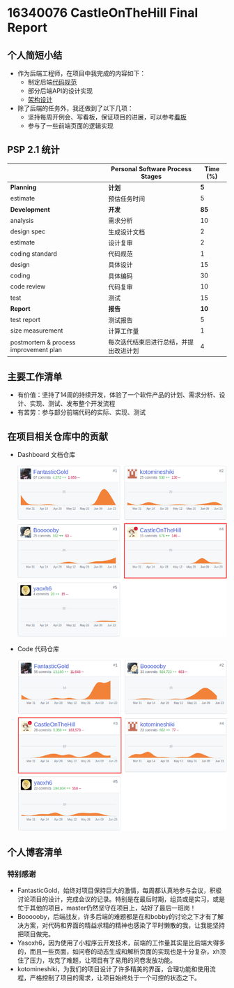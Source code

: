 # 16340076 CastleOnTheHill Final Report



## 个人简短小结

- 作为后端工程师，在项目中我完成的内容如下：
  - 制定后端[代码规范]([https://swsad.github.io/Dashboard/8-%E7%94%9F%E4%BA%A7%E8%A7%84%E8%8C%83%E4%B8%8E%E6%8C%87%E5%8D%97/1.1-%E6%8B%9B%E8%B4%A2%E5%96%B5%E4%BB%A3%E7%A0%81%E8%A7%84%E8%8C%83](https://swsad.github.io/Dashboard/8-生产规范与指南/1.1-招财喵代码规范))
  - 部分后端API的设计实现
  - [架构设计](https://swsad.github.io/Dashboard/7-design/4.1-architecture-design)
- 除了后端的任务外，我还做到了以下几项：
  - 坚持每周开例会、写看板，保证项目的进展，可以参考[看板](https://github.com/swsad/Dashboard/projects)
  - 参与了一些前端页面的逻辑实现

## PSP 2.1 统计

|                                       | **Personal Software Process Stages**   | **Time (%)** |
| ------------------------------------- | -------------------------------------- | ------------ |
| **Planning**                          | **计划**                               | **5**        |
| estimate                              | 预估任务时间                           | 5            |
| **Development**                       | **开发**                               | **85**       |
| analysis                              | 需求分析                               | 10           |
| design spec                           | 生成设计文档                           | 2            |
| estimate                              | 设计复审                               | 2            |
| coding standard                       | 代码规范                               | 1            |
| design                                | 具体设计                               | 15           |
| coding                                | 具体编码                               | 30           |
| code review                           | 代码复审                               | 10           |
| test                                  | 测试                                   | 15           |
| **Report**                            | **报告**                               | **10**       |
| test report                           | 测试报告                               | 5            |
| size measurement                      | 计算工作量                             | 1            |
| postmortem & process improvement plan | 每次迭代结束后进行总结，并提出改进计划 | 4            |



## 主要工作清单

- 有价值：坚持了14周的持续开发，体验了一个软件产品的计划、需求分析、设计、实现、测试、发布整个开发流程
- 有苦劳：参与部分前端代码的实际、实现、测试



## 在项目相关仓库中的贡献

- Dashboard 文档仓库

  ![1561862979840](../imgs/FinalReport/CastleOnTheHill_Dashboard.png)

- Code 代码仓库

  ![1561863640978](../imgs/FinalReport/CastleOnTheHill_Code.png)



## 个人博客清单



### 特别感谢

- FantasticGold，始终对项目保持巨大的激情，每周都认真地参与会议，积极讨论项目的设计，完成会议的记录。特别是在最后时期，组员或是实习，或是忙于其他的项目，master仍然坚守在项目上，站好了最后一班岗！
- Boooooby，后端战友，许多后端的难题都是在和bobby的讨论之下才有了解决方案，对代码和界面的精益求精的精神也感染了平时懒散的我，让我能坚持把项目做完。
- Yasoxh6，因为使用了小程序云开发技术，前端的工作量其实是比后端大得多的，而且一些页面，如问卷的动态生成和解析页面的实现也是十分复杂，xh顶住了压力，攻克了难题，让项目有了易用的问卷发放功能。
- kotomineshiki，为我们的项目设计了许多精美的界面，合理功能和使用流程，严格控制了项目的需求，让项目始终处于一个可控的状态之下。
